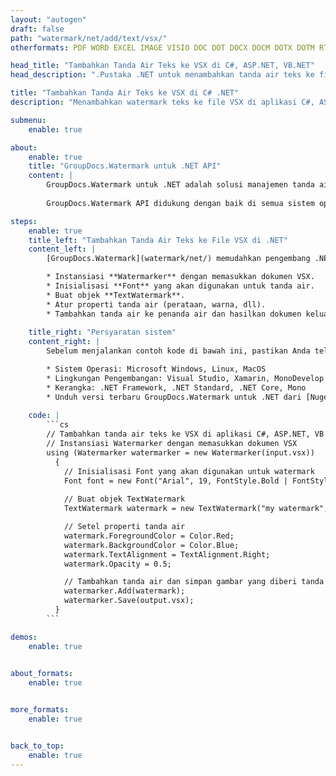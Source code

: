 ```yaml
---
layout: "autogen"
draft: false
path: "watermark/net/add/text/vsx/"
otherformats: PDF WORD EXCEL IMAGE VISIO DOC DOT DOCX DOCM DOTX DOTM RTF TXT XLSX XLSM XLTM XLT XLTX XLS XLSB XLAM SXC PPTX PPTM PPSX PPSM POTM POT POTX PPT PPS ODT BMP GIF JPEG JP2 PNG TIFF WEBP VSD VDX VSDX VSTX VSSX VSDM VSSM VSTM VTX VDW VSS VST

head_title: "Tambahkan Tanda Air Teks ke VSX di C#, ASP.NET, VB.NET"
head_description: ".Pustaka .NET untuk menambahkan tanda air teks ke file VSX di aplikasi C#, ASP.NET, VB.NET & .NET Core menggunakan API GroupDocs.Watermark untuk .NET."

title: "Tambahkan Tanda Air Teks ke VSX di C# .NET"
description: "Menambahkan watermark teks ke file VSX di aplikasi C#, ASP.NET, VB.NET & .NET Core. Kelola ukuran tanda air, jenis font, sudut rotasi, dan posisi tanda air pada halaman dokumen, sesuai kebutuhan Anda."

submenu:
    enable: true

about:
    enable: true
    title: "GroupDocs.Watermark untuk .NET API"
    content: |
        GroupDocs.Watermark untuk .NET adalah solusi manajemen tanda air lengkap untuk aplikasi .NET. Pengembang dapat dengan cepat melakukan operasi manipulasi tanda air seperti; tambahkan, edit, cari, dan hapus berbagai jenis tanda air dari dalam dokumen semua format file populer. Mendukung bekerja dengan teks dan tanda air gambar dalam berbagai dokumen termasuk PDF, Microsoft Word, Excel, PowerPoint, Visio, Email dan format gambar.
        
        GroupDocs.Watermark API didukung dengan baik di semua sistem operasi dan platform utama termasuk .NET Framework, .NET Standard, .NET Core, Mono, dan Xamarin.

steps:
    enable: true
    title_left: "Tambahkan Tanda Air Teks ke File VSX di .NET"
    content_left: |
        [GroupDocs.Watermark](watermark/net/) memudahkan pengembang .NET untuk menambahkan tanda air teks dalam aplikasi mereka dengan menerapkan beberapa langkah mudah.

        * Instansiasi **Watermarker** dengan memasukkan dokumen VSX.
        * Inisialisasi **Font** yang akan digunakan untuk tanda air.
        * Buat objek **TextWatermark**.
        * Atur properti tanda air (perataan, warna, dll).
        * Tambahkan tanda air ke penanda air dan hasilkan dokumen keluaran.
        
    title_right: "Persyaratan sistem"
    content_right: |
        Sebelum menjalankan contoh kode di bawah ini, pastikan Anda telah menginstal prasyarat berikut di sistem Anda.

        * Sistem Operasi: Microsoft Windows, Linux, MacOS
        * Lingkungan Pengembangan: Visual Studio, Xamarin, MonoDevelop
        * Kerangka: .NET Framework, .NET Standard, .NET Core, Mono
        * Unduh versi terbaru GroupDocs.Watermark untuk .NET dari [Nuget](https://www.nuget.org/packages/GroupDocs.Watermark)
        
    code: |
        ```cs
        // Tambahkan tanda air teks ke VSX di aplikasi C#, ASP.NET, VB.NET & .NET Core
        // Instansiasi Watermarker dengan memasukkan dokumen VSX
        using (Watermarker watermarker = new Watermarker(input.vsx))
          {
            // Inisialisasi Font yang akan digunakan untuk watermark
            Font font = new Font("Arial", 19, FontStyle.Bold | FontStyle.Italic);
            
            // Buat objek TextWatermark
            TextWatermark watermark = new TextWatermark("my watermark", font);

            // Setel properti tanda air
            watermark.ForegroundColor = Color.Red;
            watermark.BackgroundColor = Color.Blue;
            watermark.TextAlignment = TextAlignment.Right;
            watermark.Opacity = 0.5;

            // Tambahkan tanda air dan simpan gambar yang diberi tanda air
            watermarker.Add(watermark);
            watermarker.Save(output.vsx);
          }
        ```        

demos:
    enable: true
        

about_formats:
    enable: true


more_formats:
    enable: true


back_to_top:
    enable: true
---
```

